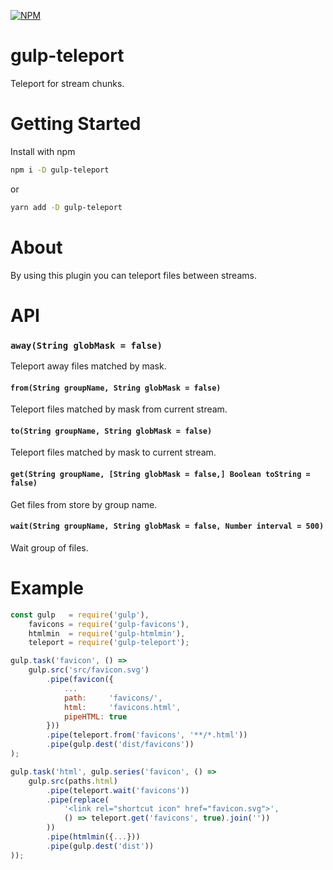 [![NPM](https://nodei.co/npm/gulp-teleport.png?downloads=true&downloadRank=true&stars=true)](https://nodei.co/npm/gulp-teleport/)

# gulp-teleport

Teleport for stream chunks.

# Getting Started

Install with npm
```bash
npm i -D gulp-teleport
```
or
```bash
yarn add -D gulp-teleport
```

# About

By using this plugin you can teleport files between streams.

# API

### `away(String globMask = false)`

Teleport away files matched by mask.

#### `from(String groupName, String globMask = false)`

Teleport files matched by mask from current stream.

#### `to(String groupName, String globMask = false)`

Teleport files matched by mask to current stream.

#### `get(String groupName, [String globMask = false,] Boolean toString = false)`

Get files from store by group name.

#### `wait(String groupName, String globMask = false, Number interval = 500)`

Wait group of files.

# Example 
```js
const gulp   = require('gulp'),
	favicons = require('gulp-favicons'),
	htmlmin  = require('gulp-htmlmin'),
	teleport = require('gulp-teleport');

gulp.task('favicon', () => 
	gulp.src('src/favicon.svg')
		.pipe(favicon({
			...
			path:     'favicons/',
			html:     'favicons.html',
			pipeHTML: true
		}))
		.pipe(teleport.from('favicons', '**/*.html'))
		.pipe(gulp.dest('dist/favicons'))
);

gulp.task('html', gulp.series('favicon', () =>
	gulp.src(paths.html)
		.pipe(teleport.wait('favicons'))
		.pipe(replace(
			'<link rel="shortcut icon" href="favicon.svg">',
			() => teleport.get('favicons', true).join(''))
		))
		.pipe(htmlmin({...}))
		.pipe(gulp.dest('dist'))
));
```

